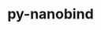 ---
title: "py-nanobind"
layout: cache
categories: [package, v2025.07.0]
meta: {"compilers": ["gcc@13.2.0"], "num_specs": 1, "num_specs_by_stack": {"ml-linux-x86_64-rocm": 1, "root": 1}, "oss": ["ubuntu24.04"], "platforms": ["linux"], "stacks": ["ml-linux-x86_64-rocm", "root"], "targets": ["x86_64_v3"], "versions": ["2.7.0"]}
spec_details: [{"compiler": "gcc@13.2.0", "hash": "chc3d5gcj43oug2hlrdn2xjxfmnsveza", "os": "ubuntu24.04", "platform": "linux", "size": "-", "stacks": ["ml-linux-x86_64-rocm", "root"], "target": "x86_64_v3", "variants": ["build_system=python_pip", "commit=44ad9a9e5729abda24ef8dc9d76233d801e651e9"], "versions": ["2.7.0"]}]
---
